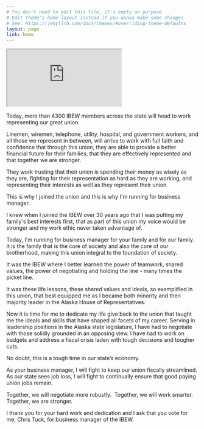 ```yaml
---
# You don't need to edit this file, it's empty on purpose.
# Edit theme's home layout instead if you wanna make some changes
# See: https://jekyllrb.com/docs/themes/#overriding-theme-defaults
layout: page
link: home
---
```


<div style="max-width: 800px; margin: 10px auto;">
  <div class="embed-responsive embed-responsive-16by9">
    <iframe class="embed-responsive-item" src="https://www.youtube.com/embed/A1htDnrk0e4"></iframe>
  </div>
</div>
    
Today, more than 4300 IBEW members across the state will head to work representing our great union.

Linemen, wiremen, telephone, utility, hospital, and government workers, and all those we represent in between, will arrive to work with full faith and confidence that through this union, they are able to provide a better financial future for their families, that they are effectively represented and that together we are stronger.

They work trusting that their union is spending their money as wisely as they are, fighting for their representation as hard as they are working, and representing their interests as well as they represent their union.

This is why I joined the union and this is why I'm running for business manager. 

I knew when I joined the IBEW over 30 years ago that I was putting my family's best interests first, that as part of this union my voice would be stronger and my work ethic never taken advantage of. 

Today, I'm running for business manager for your family and for our family. It is the family that is the core of society and also the core of our brotherhood, making this union integral to the foundation of society.

It was the IBEW where I better learned the power of teamwork, shared values, the power of negotiating and holding the line - many times the picket line. 

It was these life lessons, these shared values and ideals, so exemplified in this union, that best equipped me as I became both minority and then majority leader in the Alaska House of Representatives.

Now it is time for me to dedicate my life give back to the union that taught me the ideals and skills that have shaped all facets of my career. Serving in leadership positions in the Alaska state legislature, I have had to negotiate with those solidly grounded in an opposing view. I have had to work on budgets and address a fiscal crisis laden with tough decisions and tougher cuts. 

No doubt, this is a tough time in our state’s economy.

As your business manager, I will fight to keep our union fiscally streamlined. As our state sees job loss, I will fight to continually ensure that good paying union jobs remain. 

Together, we will negotiate more robustly. 
Together, we will work smarter.
Together, we are stronger.

I thank you for your hard work and dedication and I ask that you vote for me, Chris Tuck, for business manager of the IBEW.